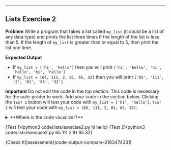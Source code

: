 ----------

## Lists Exercise 2

**Problem**
Write a program that takes a list called `my_list` (it could be a list of any data type) and prints the list three times if the length of the list is less than 5. If the length of `my_list` is greater than or equal to 5, then print the list one time.

**Expected Output**
* If `my_list = ['hi', 'hello']` then you will print `['hi', 'hello', 'hi', 'hello', 'hi', 'hello']`
* If `my_list = [65, 111, 2, 81, 65, 32]` then you will print `['65', '111', '2', '81', '65', '32']`

**Important**
Do not edit the code in the top section. This code is necessary for the auto-grader to work. Add your code in the section below. Clicking the `TEST 1` button will test your code with `my_list = ['hi', 'hello']`. `TEST 2` will test your code with `my_list = [65, 111, 2, 81, 65, 32]`.

<details><summary>**Where is the code visualizer?**</summary>Unfortunately, the code visualizer does not work with the statement `import sys`. Since importing the `sys` module is required for this problem, the code visualizer will not be available for this problem.</details>

{Test 1}(python3 code/lists/exercise2.py hi hello)
{Test 2}(python3 code/lists/exercise2.py 65 111 2 81 65 32)

{Check It!|assessment}(code-output-compare-2183474331)
